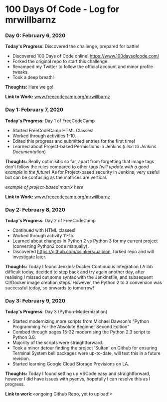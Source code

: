 # 100 Days Of Code - Log for mrwillbarnz

### Day 0: February 6, 2020

**Today's Progress**: Discovered the challenge, prepared for battle!
 - Discovered 100 Days of Code online! https://www.100daysofcode.com/
 - Forked the original repo to start this challenge. 
 - Revamped my Twitter to follow the official account and minor profile tweaks.
 - Took a deep breath!
 
**Thoughts:** Here we go!
 
**Link to Work:** www.freecodecamp.org/mrwillbarnz
 
 
### Day 1: February 7, 2020

**Today's Progress**: Day 1 of FreeCodeCamp
 - Started FreeCodeCamp HTML Classes!
 - Worked through activities 1-10.
 - Edited this progress and submitted entries for the first time!
 - Learned about Project-based Permissions in Jenkins (*Link: to Jenkins Documentation*)
 
**Thoughts:** Really optimisitic so far, apart from forgetting that image tags don't follow the rules compared to other tags *(will update with a good example in the future)* As for Project-based security in Jenkins, very useful but can be confusing as the matrices are vertical.

*example of project-based matrix here*

**Link to Work:** www.freecodecamp.org/mrwillbarnz

### Day 2: February 8, 2020
**Today's Progress**: Day 2 of FreeCodeCamp
- Continued with HTML classes!
- Worked through activity 11-15.
- Learned about changes in Python 2 vs Python 3 for my current project (converting Python2 code manually).
- Discovered https://github.com/csinkers/ualbion, forked repo and will investigate later.

**Thoughts:** Today I found Jenkins-Docker Continuous Integration LA lab difficult today, decided to step back and try again another day, after realising I missed out some syntax with the Jenkinsfile, and subsequent CI/Docker image creation steps. However, the Python 2 to 3 conversion was successful today, so onwards to tomorrow!

### Day 3: February 9, 2020
**Today's Progress**: Day 3 (Python-Modernization)
- Started modernizing more scripts from Michael Dawson's "Python Programming For the Absolute Beginner Second Edition"
- Combed through pages 15-32 modernising the Python 2.3 script to Python 3.8.
- Majority of the scripts were straightforward.
- Took a minor detour finding the project 'Sultan' on Github for ensuring Terminal System bell packages were up-to-date, will test this in a future revision.
- Started learning Google Cloud Storage Provisions on LA.

**Thoughts:** Today I found setting up VSCode easy and straightforward, however I did have issues with pyenvs, hopefully I can resolve this as I progress.

**Link to work:**<ongoing Github Repo, yet to upload!>
